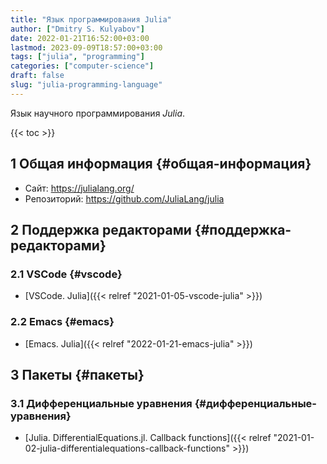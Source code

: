 ```yaml
---
title: "Язык программирования Julia"
author: ["Dmitry S. Kulyabov"]
date: 2022-01-21T16:52:00+03:00
lastmod: 2023-09-09T18:57:00+03:00
tags: ["julia", "programming"]
categories: ["computer-science"]
draft: false
slug: "julia-programming-language"
---
```


Язык научного программирования _Julia_.

<!--more-->

{{< toc >}}


## <span class="section-num">1</span> Общая информация {#общая-информация}

-   Сайт: <https://julialang.org/>
-   Репозиторий: <https://github.com/JuliaLang/julia>


## <span class="section-num">2</span> Поддержка редакторами {#поддержка-редакторами}


### <span class="section-num">2.1</span> VSCode {#vscode}

-   [VSCode. Julia]({{< relref "2021-01-05-vscode-julia" >}})


### <span class="section-num">2.2</span> Emacs {#emacs}

-   [Emacs. Julia]({{< relref "2022-01-21-emacs-julia" >}})


## <span class="section-num">3</span> Пакеты {#пакеты}


### <span class="section-num">3.1</span> Дифференциальные уравнения {#дифференциальные-уравнения}

-   [Julia. DifferentialEquations.jl. Callback functions]({{< relref "2021-01-02-julia-differentialequations-callback-functions" >}})
